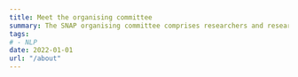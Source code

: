 ```yaml
---
title: Meet the organising committee
summary: The SNAP organising committee comprises researchers and research support staff from across the university.
tags:
# - NLP
date: 2022-01-01
url: "/about"
---
```

